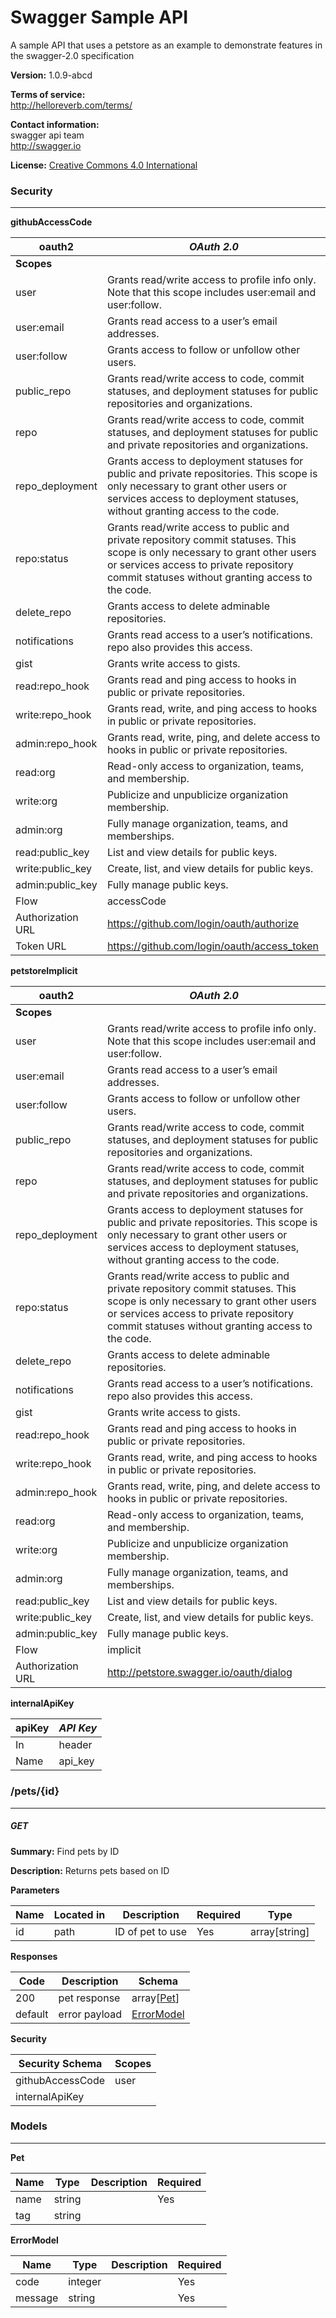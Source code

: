 Swagger Sample API
==================
A sample API that uses a petstore as an example to demonstrate features in the swagger-2.0 specification

**Version:** 1.0.9-abcd

**Terms of service:**  
http://helloreverb.com/terms/

**Contact information:**  
swagger api team  
http://swagger.io  

**License:** [Creative Commons 4.0 International](http://creativecommons.org/licenses/by/4.0/)

### Security
---
**githubAccessCode**  

|oauth2|*OAuth 2.0*|
|---|---|
|**Scopes**||
|user|Grants read/write access to profile info only. Note that this scope includes user:email and user:follow.|
|user:email|Grants read access to a user’s email addresses.|
|user:follow|Grants access to follow or unfollow other users.|
|public_repo|Grants read/write access to code, commit statuses, and deployment statuses for public repositories and organizations.|
|repo|Grants read/write access to code, commit statuses, and deployment statuses for public and private repositories and organizations.|
|repo_deployment|Grants access to deployment statuses for public and private repositories. This scope is only necessary to grant other users or services access to deployment statuses, without granting access to the code.|
|repo:status|Grants read/write access to public and private repository commit statuses. This scope is only necessary to grant other users or services access to private repository commit statuses without granting access to the code.|
|delete_repo|Grants access to delete adminable repositories.|
|notifications|Grants read access to a user’s notifications. repo also provides this access.|
|gist|Grants write access to gists.|
|read:repo_hook|Grants read and ping access to hooks in public or private repositories.|
|write:repo_hook|Grants read, write, and ping access to hooks in public or private repositories.|
|admin:repo_hook|Grants read, write, ping, and delete access to hooks in public or private repositories.|
|read:org|Read-only access to organization, teams, and membership.|
|write:org|Publicize and unpublicize organization membership.|
|admin:org|Fully manage organization, teams, and memberships.|
|read:public_key|List and view details for public keys.|
|write:public_key|Create, list, and view details for public keys.|
|admin:public_key|Fully manage public keys.|
|Flow|accessCode|
|Authorization URL|https://github.com/login/oauth/authorize|
|Token URL|https://github.com/login/oauth/access_token|

**petstoreImplicit**  

|oauth2|*OAuth 2.0*|
|---|---|
|**Scopes**||
|user|Grants read/write access to profile info only. Note that this scope includes user:email and user:follow.|
|user:email|Grants read access to a user’s email addresses.|
|user:follow|Grants access to follow or unfollow other users.|
|public_repo|Grants read/write access to code, commit statuses, and deployment statuses for public repositories and organizations.|
|repo|Grants read/write access to code, commit statuses, and deployment statuses for public and private repositories and organizations.|
|repo_deployment|Grants access to deployment statuses for public and private repositories. This scope is only necessary to grant other users or services access to deployment statuses, without granting access to the code.|
|repo:status|Grants read/write access to public and private repository commit statuses. This scope is only necessary to grant other users or services access to private repository commit statuses without granting access to the code.|
|delete_repo|Grants access to delete adminable repositories.|
|notifications|Grants read access to a user’s notifications. repo also provides this access.|
|gist|Grants write access to gists.|
|read:repo_hook|Grants read and ping access to hooks in public or private repositories.|
|write:repo_hook|Grants read, write, and ping access to hooks in public or private repositories.|
|admin:repo_hook|Grants read, write, ping, and delete access to hooks in public or private repositories.|
|read:org|Read-only access to organization, teams, and membership.|
|write:org|Publicize and unpublicize organization membership.|
|admin:org|Fully manage organization, teams, and memberships.|
|read:public_key|List and view details for public keys.|
|write:public_key|Create, list, and view details for public keys.|
|admin:public_key|Fully manage public keys.|
|Flow|implicit|
|Authorization URL|http://petstore.swagger.io/oauth/dialog|

**internalApiKey**  

|apiKey|*API Key*|
|---|---|
|In|header|
|Name|api_key|

### /pets/{id}
---
##### ***GET***
**Summary:** Find pets by ID

**Description:** Returns pets based on ID

**Parameters**

| Name | Located in | Description | Required | Type |
| ---- | ---------- | ----------- | -------- | ---- |
| id | path | ID of pet to use | Yes | array[string] |

**Responses**

| Code | Description | Schema |
| ---- | ----------- | ------ |
| 200 | pet response | array[[Pet](#pet)] |
| default | error payload | [ErrorModel](#errorModel) |

**Security**

| Security Schema | Scopes |
| --- | --- |
| githubAccessCode | user |
| internalApiKey | |

### Models
---
<a name="pet"></a>**Pet**  

| Name | Type | Description | Required |
| ---- | ---- | ----------- | -------- |
| name | string |  | Yes |
| tag | string |  |  |
<a name="errorModel"></a>**ErrorModel**  

| Name | Type | Description | Required |
| ---- | ---- | ----------- | -------- |
| code | integer |  | Yes |
| message | string |  | Yes |